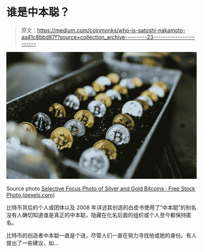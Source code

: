 # 谁是中本聪？

> 原文：<https://medium.com/coinmonks/who-is-satoshi-nakamoto-aa41c8bbd87f?source=collection_archive---------23----------------------->

![](img/a2c16938fd0dc73d39871410f1628926.png)

Source photo [Selective Focus Photo of Silver and Gold Bitcoins · Free Stock Photo (pexels.com)](https://www.pexels.com/photo/selective-focus-photo-of-silver-and-gold-bitcoins-8369687/)

比特币背后的个人或团体以及 2008 年详述其创造的白皮书使用了“中本聪”的别名没有人确切知道谁是真正的中本聪，隐藏在化名后面的组织或个人至今都保持匿名。

比特币的创造者中本聪一直是个谜，尽管人们一直在努力寻找他或她的身份。有人提出了一些建议，如…